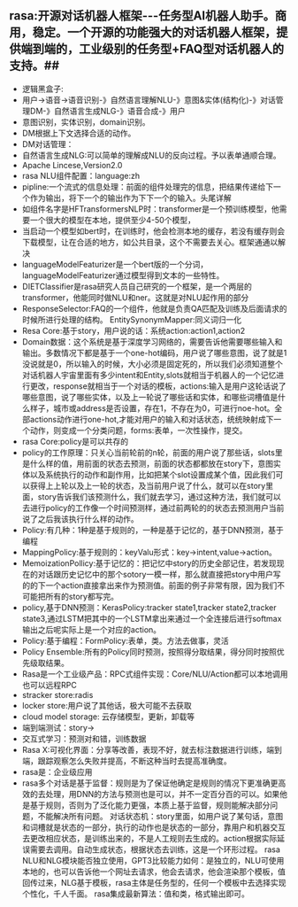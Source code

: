 ## rasa:开源对话机器人框架---任务型AI机器人助手。商用，稳定。一个开源的功能强大的对话机器人框架，提供端到端的，工业级别的任务型+FAQ型对话机器人的支持。##
- 逻辑黑盒子:
- 用户->语音->语音识别-》自然语言理解NLU-》意图&实体(结构化)-》对话管理DM-》自然语言生成NLG-》语音合成-》用户
- 意图识别，实体识别，domain识别。
- DM根据上下文选择合适的动作。
- DM对话管理：
- 自然语言生成NLG:可以简单的理解成NLU的反向过程。予以表单通顺合理。
- Apache Lincese,Version2.0
- rasa NLU组件配置：language:zh
- pipline:一个流式的信息处理：前面的组件处理完的信息，把结果传递给下一个作为输出，将下一个的输出作为下下一个的输入。头尾详解
- 如组件名字是HFTransformersNLP时：transformer是一个预训练模型，他需要一个很大的模型在本地，提供至少4-50个模型，
- 当启动一个模型如bert时，在训练时，他会检测本地的缓存，若没有缓存则会下载模型，让在合适的地方，如公共目录，这个不需要去关心。框架通通以解决
- languageModelFeaturizer是一个bert版的一个分词，languageModelFeaturizer通过模型得到文本的一些特性。
- DIETClassifier是rasa研究人员自己研究的一个框架，是一个两层的transformer，他能同时做NLU和ner。这就是对NLU起作用的部分
- ResponseSelector:FAQ的一个组件，他就是负责QA匹配及训练及后面请求的时候所进行处理的结构。
EntitySynonymMapper:同义词归一化
- Resa Core:基于story，用户说的话：系统action:action1,action2
- Domain数据：这个系统是基于深度学习网络的，需要告诉他需要哪些输入和输出。多数情况下都是基于一个one-hot编码，用户说了哪些意图，说了就是1没说就是0，所以输入的时候，大小必须是固定死的，所以我们必须知道整个对话机器人宇宙里面有多少intent和Entity,slots就相当于机器人的一个记忆进行更改，response就相当于一个对话的模板，actions:输入是用户这轮话说了哪些意图，说了哪些实体，以及上一轮说了哪些话和实体，和哪些词槽值是什么样子，城市或address是否设置，存在1，不存在为0，可进行noe-hot。全部actions动作进行one-hot,才能对用户的输入和对话状态，统统映射成下一个动作，则变成一个分类问题，forms:表单，一次性操作，提交。
- rasa Core:policy是可以共存的
- policy的工作原理：只关心当前轮前的n轮，前面的用户说了那些话，slots里是什么样的值，用前面的状态去预测，前面的状态都都放在story下，意图实体以及系统执行的动作和副作用，比如把某个slot设置成某个值，因此我们可以获得上上轮以及上一轮的状态，及当前用户说了什么，就可以在story里面，story告诉我们该预测什么，我们就去学习，通过这种方法，我们就可以去进行policy的工作像一个时间预测样，通过前两轮的的状态去预测用户当前说了之后我该执行什么样的动作。
- Policy:有几种：1种是基于规则的，一种是基于记忆的，基于DNN预测，基于编程
- MappingPolicy:基于规则的：keyValu形式：key->intent,value->action。
- MemoizationPollicy:基于记忆的：把记忆中story的历史全部记住，若发现现在的对话跟历史记忆中的那个sotory一模一样，那么就直接把story中用户写的的下一个action直接拿出来作为预测值。前面的例子非常有限，因为我们不可能把所有的story都写完。
- policy,基于DNN预测：KerasPolicy:tracker state1,tracker state2,tracker state3,通过LSTM把其中的一个LSTM拿出来通过一个全连接后进行softmax输出之后呢实际上是一个对应的action。
- Policy:基于编程：FormPolicy:表单，类。方法去做事，灵活
- Policy Ensemble:所有的Policy同时预测，按照得分取结果，得分同时按照优先级取结果。 
- Rasa是一个工业级产品：RPC式组件实现：Core/NLU/Action都可以本地调用也可以远程RPC
- stracker store:radis
- locker store:用户说了其他话，极大可能不去获取
- cloud model storage: 云存储模型，更新，卸载等
- 端到端测试：story->
- 交互式学习：预测对和错，训练数据
- Rasa X:可视化界面：分享等改善，表现不好，就去标注数据进行训练，端到端，跟踪观察怎么失败并提高，不断这种当时去提高准确度。
- rasa是：企业级应用
- rasa多个对话是基于监督：规则是为了保证他确定是规则的情况下更准确更高效的去处理，用DNN的方法与预测也是可以，并不一定百分百的可以。如果他是基于规则，否则为了泛化能力更强，本质上基于监督，规则能解决部分问题，不能解决所有问题。
对话状态机：story里面，如用户说了某句话，意图和词槽就是状态的一部分，执行的动作也是状态的一部分，靠用户和机器交互去更改相应状态，是训练出来的，不是人工规则去生成的。action根据实际延误需要去调用。自动生成状态，根据状态去训练，这是一个环形过程。
rasa NLU和NLG模块能否独立使用，GPT3比较能力如何：是独立的，NLU可使用本地的，也可以告诉他一个网址去请求，他会去请求，他会渲染那个模板，值回传过来，NLG基于模板，rasa主体是任务型的，任何一个模板中去选择实现个性化，千人千面。
rasa集成最新算法：值和类，格式输出即可。
